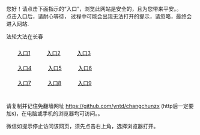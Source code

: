 您好！请点击下面指示的“入口”，浏览此网站是安全的，且为您带来平安。。 <br/>
点击入口后，请耐心等待， 过程中可能会出现无法打开的提示，请忽略，最终会进入网站. </br>

法轮大法在长春<br/>
<div style="padding:10px"><a style="margin:20px" target="_blank" href="https://dnbzz6txluofq.cloudfront.net/2Qpsp?nwyqa" id="ccLink1" rel="nofollow">入口1</a> <a target="_blank" style="margin:20px" href="https://d3d7q8dwz10b91.cloudfront.net/2Qpsp?glklslfx" id="ccLink2" rel="nofollow">入口2</a> <a style="margin:20px" target="_blank" href="https://d1494xbmcnnhu4.cloudfront.net/2Qpsp?iuvvmwpf" id="ccLink3" rel="nofollow">入口3</a></div>

<div style="padding:10px" ><a style="margin:20px" target="_blank" href="https://dnbzz6txluofq.cloudfront.net/2Qpsp?nwyqa" id="ccLink4" rel="nofollow">入口4</a> <a style="margin:20px" href="https://d3d7q8dwz10b91.cloudfront.net/2Qpsp?glklslfx" target="_blank" id="ccLink5" rel="nofollow">入口5</a> <a style="margin:20px" href="https://d1494xbmcnnhu4.cloudfront.net/2Qpsp?iuvvmwpf" target="_blank" id="ccLink6" rel="nofollow">入口6</a></div>

<div style="padding:10px"><a style="margin:20px" target="_blank" href="https://dnbzz6txluofq.cloudfront.net/2Qpsp?nwyqa" id="ccLink7" rel="nofollow">入口7</a> <a style="margin:20px" href="https://d3d7q8dwz10b91.cloudfront.net/2Qpsp?glklslfx" target="_blank" id="ccLink8" rel="nofollow">入口8</a> <a style="margin:20px" target="_blank" href="https://d1494xbmcnnhu4.cloudfront.net/2Qpsp?iuvvmwpf" id="ccLink9" rel="nofollow">入口9</a></div>

<br/>



请复制并记住免翻墙网址 https://github.com/yntd/changchunzx (http后一定要加s)，在电脑或手机的浏览器均可访问。。<br/>

微信如提示停止访问该网页，须先点击右上角，选择浏览器打开。

